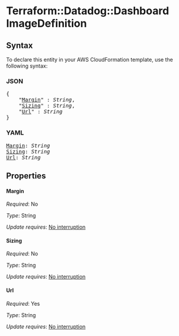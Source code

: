# Terraform::Datadog::Dashboard ImageDefinition

## Syntax

To declare this entity in your AWS CloudFormation template, use the following syntax:

### JSON

<pre>
{
    "<a href="#margin" title="Margin">Margin</a>" : <i>String</i>,
    "<a href="#sizing" title="Sizing">Sizing</a>" : <i>String</i>,
    "<a href="#url" title="Url">Url</a>" : <i>String</i>
}
</pre>

### YAML

<pre>
<a href="#margin" title="Margin">Margin</a>: <i>String</i>
<a href="#sizing" title="Sizing">Sizing</a>: <i>String</i>
<a href="#url" title="Url">Url</a>: <i>String</i>
</pre>

## Properties

#### Margin

_Required_: No

_Type_: String

_Update requires_: [No interruption](https://docs.aws.amazon.com/AWSCloudFormation/latest/UserGuide/using-cfn-updating-stacks-update-behaviors.html#update-no-interrupt)

#### Sizing

_Required_: No

_Type_: String

_Update requires_: [No interruption](https://docs.aws.amazon.com/AWSCloudFormation/latest/UserGuide/using-cfn-updating-stacks-update-behaviors.html#update-no-interrupt)

#### Url

_Required_: Yes

_Type_: String

_Update requires_: [No interruption](https://docs.aws.amazon.com/AWSCloudFormation/latest/UserGuide/using-cfn-updating-stacks-update-behaviors.html#update-no-interrupt)


